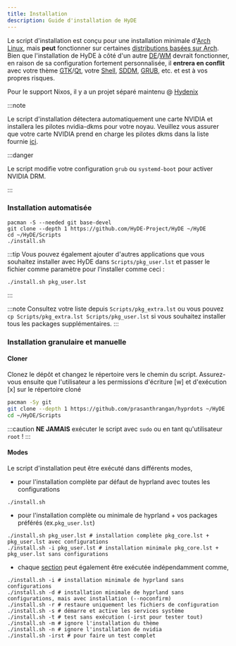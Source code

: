 ```yaml
---
title: Installation
description: Guide d'installation de HyDE
---
```


Le script d'installation est conçu pour une installation minimale d'[Arch Linux](https://wiki.archlinux.org/title/Arch_Linux), mais **peut** fonctionner sur certaines [distributions basées sur Arch](https://wiki.archlinux.org/title/Arch-based_distributions).
Bien que l'installation de HyDE à côté d'un autre [DE](https://wiki.archlinux.org/title/Desktop_environment)/[WM](https://wiki.archlinux.org/title/Window_manager) devrait fonctionner, en raison de sa configuration fortement personnalisée, il **entrera en conflit** avec votre thème [GTK](https://wiki.archlinux.org/title/GTK)/[Qt](https://wiki.archlinux.org/title/Qt), votre [Shell](https://wiki.archlinux.org/title/Command-line_shell), [SDDM](https://wiki.archlinux.org/title/SDDM), [GRUB](https://wiki.archlinux.org/title/GRUB), etc. et est à vos propres risques.

Pour le support Nixos, il y a un projet séparé maintenu @ [Hydenix](https://github.com/richen604/hydenix/tree/main)

:::note

Le script d'installation détectera automatiquement une carte NVIDIA et installera les pilotes nvidia-dkms pour votre noyau.
Veuillez vous assurer que votre carte NVIDIA prend en charge les pilotes dkms dans la liste fournie [ici](https://wiki.archlinux.org/title/NVIDIA).

:::danger

Le script modifie votre configuration `grub` ou `systemd-boot` pour activer NVIDIA DRM.

:::

### Installation automatisée

```shell
pacman -S --needed git base-devel
git clone --depth 1 https://github.com/HyDE-Project/HyDE ~/HyDE
cd ~/HyDE/Scripts
./install.sh
```

:::tip
Vous pouvez également ajouter d'autres applications que vous souhaitez installer avec HyDE dans `Scripts/pkg_user.lst` et passer le fichier comme paramètre pour l'installer comme ceci :

```shell
./install.sh pkg_user.lst
```

:::

:::note
Consultez votre liste depuis `Scripts/pkg_extra.lst`
ou vous pouvez `cp Scripts/pkg_extra.lst Scripts/pkg_user.lst` si vous souhaitez installer tous les packages supplémentaires.
:::

### Installation granulaire et manuelle

#### Cloner

Clonez le dépôt et changez le répertoire vers le chemin du script. Assurez-vous ensuite que l'utilisateur a les permissions d'écriture [w] et d'exécution [x] sur le répertoire cloné

```sh
pacman -Sy git
git clone --depth 1 https://github.com/prasanthrangan/hyprdots ~/HyDE
cd ~/HyDE/Scripts
```

:::caution
**NE JAMAIS** exécuter le script avec `sudo` ou en tant qu'utilisateur `root` !
:::

#### Modes

Le script d'installation peut être exécuté dans différents modes,

- pour l'installation complète par défaut de hyprland avec toutes les configurations

```shell
./install.sh
```

- pour l'installation complète ou minimale de hyprland + vos packages préférés (ex.`pkg_user.lst`)

```shell
./install.sh pkg_user.lst # installation complète pkg_core.lst + pkg_user.lst avec configurations
./install.sh -i pkg_user.lst # installation minimale pkg_core.lst + pkg_user.lst sans configurations
```

- chaque [section]() peut également être exécutée indépendamment comme,

```shell
./install.sh -i # installation minimale de hyprland sans configurations
./install.sh -d # installation minimale de hyprland sans configurations, mais avec installation (--noconfirm)
./install.sh -r # restaure uniquement les fichiers de configuration
./install.sh -s # démarre et active les services système
./install.sh -t # test sans exécution (-irst pour tester tout)
./install.sh -m # ignore l'installation du thème
./install.sh -n # ignore l'installation de nvidia
./install.sh -irst # pour faire un test complet
```
